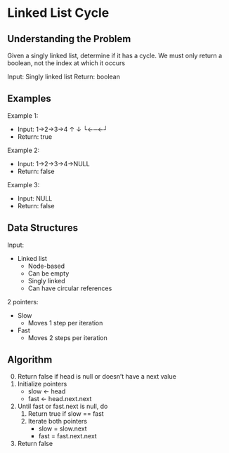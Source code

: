 # Linked List Cycle #

## Understanding the Problem ##

Given a singly linked list, determine if it has a cycle.
We must only return a boolean, not the index at which it occurs

Input: Singly linked list
Return: boolean

## Examples ##

Example 1:
- Input: 1→2→3→4
           ↑   ↓
           └←─←┘
- Return: true

Example 2:
- Input: 1→2→3→4→NULL
- Return: false

Example 3:
- Input: NULL
- Return: false

## Data Structures ##

Input:
- Linked list
  - Node-based
  - Can be empty
  - Singly linked
  - Can have circular references

2 pointers:
- Slow
  - Moves 1 step per iteration
- Fast
  - Moves 2 steps per iteration

## Algorithm ##

0. Return false if head is null or doesn’t have a next value
1. Initialize pointers
   - slow ← head
   - fast ← head.next.next
2. Until fast or fast.next is null, do
   1. Return true if slow == fast
   2. Iterate both pointers
      - slow = slow.next
      - fast = fast.next.next
3. Return false
